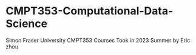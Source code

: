 # CMPT353-Computational-Data-Science
Simon Fraser University CMPT353 Courses
Took in 2023 Summer by Eric zhou
